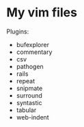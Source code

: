 My vim files
=============

Plugins:
* bufexplorer
* commentary
* csv
* pathogen
* rails
* repeat
* snipmate
* surround
* syntastic
* tabular
* web-indent

